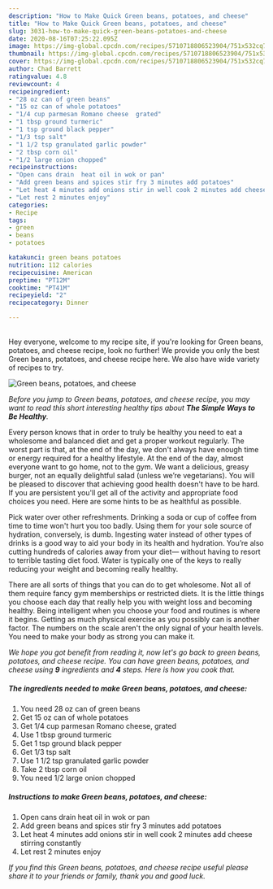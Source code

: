 ```yaml
---
description: "How to Make Quick Green beans, potatoes, and cheese"
title: "How to Make Quick Green beans, potatoes, and cheese"
slug: 3031-how-to-make-quick-green-beans-potatoes-and-cheese
date: 2020-08-16T07:25:22.095Z
image: https://img-global.cpcdn.com/recipes/5710718806523904/751x532cq70/green-beans-potatoes-and-cheese-recipe-main-photo.jpg
thumbnail: https://img-global.cpcdn.com/recipes/5710718806523904/751x532cq70/green-beans-potatoes-and-cheese-recipe-main-photo.jpg
cover: https://img-global.cpcdn.com/recipes/5710718806523904/751x532cq70/green-beans-potatoes-and-cheese-recipe-main-photo.jpg
author: Chad Barrett
ratingvalue: 4.8
reviewcount: 4
recipeingredient:
- "28 oz can of green beans"
- "15 oz can of whole potatoes"
- "1/4 cup parmesan Romano cheese  grated"
- "1 tbsp ground turmeric"
- "1 tsp ground black pepper"
- "1/3 tsp salt"
- "1 1/2 tsp granulated garlic powder"
- "2 tbsp corn oil"
- "1/2 large onion chopped"
recipeinstructions:
- "Open cans drain  heat oil in wok or pan"
- "Add green beans and spices stir fry 3 minutes add potatoes"
- "Let heat 4 minutes add onions stir in well cook 2 minutes add cheese stirring constantly"
- "Let rest 2 minutes enjoy"
categories:
- Recipe
tags:
- green
- beans
- potatoes

katakunci: green beans potatoes 
nutrition: 112 calories
recipecuisine: American
preptime: "PT12M"
cooktime: "PT41M"
recipeyield: "2"
recipecategory: Dinner

---
```

<br>
Hey everyone, welcome to my recipe site, if you're looking for Green beans, potatoes, and cheese recipe, look no further! We provide you only the best Green beans, potatoes, and cheese recipe here. We also have wide variety of recipes to try.
<br>


![Green beans, potatoes, and cheese](https://img-global.cpcdn.com/recipes/5710718806523904/751x532cq70/green-beans-potatoes-and-cheese-recipe-main-photo.jpg)

<i>Before you jump to Green beans, potatoes, and cheese recipe, you may want to read this short interesting healthy tips about <strong>The Simple Ways to Be Healthy</strong>.</i>

Every person knows that in order to truly be healthy you need to eat a wholesome and balanced diet and get a proper workout regularly. The worst part is that, at the end of the day, we don't always have enough time or energy required for a healthy lifestyle. At the end of the day, almost everyone want to go home, not to the gym. We want a delicious, greasy burger, not an equally delightful salad (unless we’re vegetarians). You will be pleased to discover that achieving good health doesn't have to be hard. If you are persistent you'll get all of the activity and appropriate food choices you need. Here are some hints to be as healthful as possible.

Pick water over other refreshments. Drinking a soda or cup of coffee from time to time won't hurt you too badly. Using them for your sole source of hydration, conversely, is dumb. Ingesting water instead of other types of drinks is a good way to aid your body in its health and hydration. You’re also cutting hundreds of calories away from your diet— without having to resort to terrible tasting diet food. Water is typically one of the keys to really reducing your weight and becoming really healthy.

There are all sorts of things that you can do to get wholesome. Not all of them require fancy gym memberships or restricted diets. It is the little things you choose each day that really help you with weight loss and becoming healthy. Being intelligent when you choose your food and routines is where it begins. Getting as much physical exercise as you possibly can is another factor. The numbers on the scale aren't the only signal of your health levels. You need to make your body as strong you can make it. 


<i>We hope you got benefit from reading it, now let's go back to green beans, potatoes, and cheese recipe. You can have green beans, potatoes, and cheese using <strong>9</strong> ingredients and <strong>4</strong> steps. Here is how you cook that.
</i>

##### The ingredients needed to make Green beans, potatoes, and cheese:

1. You need 28 oz can of green beans
1. Get 15 oz can of whole potatoes
1. Get 1/4 cup parmesan Romano cheese,  grated
1. Use 1 tbsp ground turmeric
1. Get 1 tsp ground black pepper
1. Get 1/3 tsp salt
1. Use 1 1/2 tsp granulated garlic powder
1. Take 2 tbsp corn oil
1. You need 1/2 large onion chopped


##### Instructions to make Green beans, potatoes, and cheese:

1. Open cans drain  heat oil in wok or pan
1. Add green beans and spices stir fry 3 minutes add potatoes
1. Let heat 4 minutes add onions stir in well cook 2 minutes add cheese stirring constantly
1. Let rest 2 minutes enjoy


<i>If you find this Green beans, potatoes, and cheese recipe useful please share it to your friends or family, thank you and good luck.</i>

